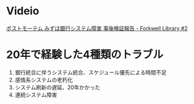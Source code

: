 # Videio
[ポストモーテム みずほ銀行システム障害 事後検証報告 - Forkwell Library #2](https://www.youtube.com/watch?v=wz7d9Yu6P6E&t=532s)

# 20年で経験した4種類のトラブル
1. 銀行統合に伴うシステム統合、スケジュール優先による時間不足
2. 感情系システムの老朽化
3. システム刷新の遅延、20年かかった
4. 連続システム障害